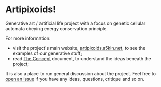 # Artipixoids!
Generative art / artificial life project with a focus on genetic cellular automata obeying energy conservation principle.

For more information:
- visit the project's main website, [artipixoids.a5kin.net](http://artipixoids.a5kin.net), to see the examples of our generative stuff;
- read [The Concept](http://artipixoids.a5kin.net/concept/artipixoids_concept.pdf) document, to understand the ideas beneath the project;
 
It is also a place to run general discussion about the project. Feel free to [open an issue](https://github.com/a5kin/artipixoids/issues/new) if you have any ideas, questions, critique and so on.

